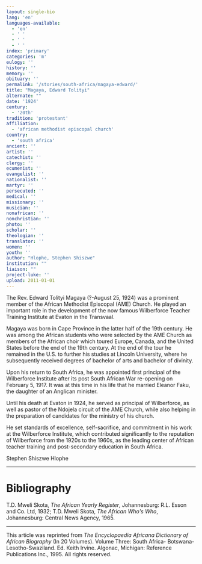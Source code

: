 ```yaml
---
layout: single-bio
lang: 'en'
languages-available:
  - 'en'
  - ' '
  - ' '
  - ' '
index: 'primary'
categories: 'm'
eulogy: ''
history: ''
memory: ''
obituary: ''
permalink: '/stories/south-africa/magaya-edward/'
title: "Magaya, Edward Tolityi"
alternate: ""
date: '1924'
century:
  - '20th'
tradition: 'protestant'
affiliation:
  - 'african methodist episcopal church'
country:
  - 'south africa'
ancient: ''
artist: ''
catechist: ''
clergy: ''
ecumenist: ''
evangelist: ''
nationalist: ''
martyr: ''
persecuted: ''
medical: ''
missionary: ''
musician: ''
nonafrican: ''
nonchristian: ''
photo: ''
scholar: ''
theologian: ''
translator: ''
women: ''
youth: ''
author: "Hlophe, Stephen Shiszwe"
institution: ""
liaison: ""
project-luke: ''
upload: 2011-01-01
---
```




The Rev. Edward Tolityi Magaya (?-August 25, 1924) was a prominent member of the African Methodist Episcopal (AME) Church. He played an important role in the development of the now famous Wilberforce Teacher Training Institute at Evaton in the Transvaal.

Magaya was born in Cape Province in the latter half of the 19th century. He was among the African students who were selected by the AME Church as members of the African choir which toured Europe, Canada, and the United States before the end of the 19th century. At the end of the tour he remained in the U.S. to further his studies at Lincoln University, where he subsequently received degrees of bachelor of arts and bachelor of divinity.

Upon his return to South Africa, he was appointed first principal of the Wilberforce Institute after its post South African War re-opening on February 5, 1917. It was at this time in his life that he married Eleanor Faku, the daughter of an Anglican minister.

Until his death at Evaton in 1924, he served as principal of Wilberforce, as well as pastor of the Ndojela circuit of the AME Church, while also helping in the preparation of candidates for the ministry of his church.

He set standards of excellence, self-sacrifice, and commitment in his work at the Wilberforce Institute, which contributed significantly to the reputation of Wilberforce from the 1920s to the 1960s, as the leading center of African teacher training and post-secondary education in South Africa.

Stephen Shiszwe Hlophe

---

# Bibliography

T.D. Mweli Skota, *The African Yearly Register*, Johannesburg: R.L. Esson and Co. Ltd, 1932; T.D. Mweli Skota, *The African Who's Who*, Johannesburg: Central News Agency, 1965.

---

This article was reprinted from *The Encyclopaedia Africana Dictionary of African Biography* (In 20 Volumes). Volume Three: South Africa- Botswana-Lesotho-Swaziland. Ed. Keith Irvine. Algonac, Michigan: Reference Publications Inc., 1995.  All rights reserved.